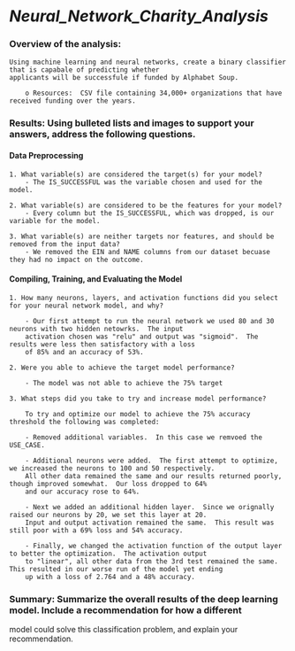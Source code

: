 # *Neural_Network_Charity_Analysis*

### Overview of the analysis:

    Using machine learning and neural networks, create a binary classifier that is capabale of predicting whether
    applicants will be successfule if funded by Alphabet Soup.
    
        o Resources:  CSV file containing 34,000+ organizations that have received funding over the years.

### Results: Using bulleted lists and images to support your answers, address the following questions.

#### Data Preprocessing

    1. What variable(s) are considered the target(s) for your model?
        - The IS_SUCCESSFUL was the variable chosen and used for the model.
    
    2. What variable(s) are considered to be the features for your model?
        - Every column but the IS_SUCCESSFUL, which was dropped, is our variable for the model. 
    
    3. What variable(s) are neither targets nor features, and should be removed from the input data?
        - We removed the EIN and NAME columns from our dataset becuase they had no impact on the outcome.

#### Compiling, Training, and Evaluating the Model

    1. How many neurons, layers, and activation functions did you select for your neural network model, and why?
        
        - Our first attempt to run the neural network we used 80 and 30 neurons with two hidden netowrks.  The input
        activation chosen was "relu" and output was "sigmoid".  The results were less then satisfactory with a loss
        of 85% and an accuracy of 53%.
        
    2. Were you able to achieve the target model performance?
            
        - The model was not able to achieve the 75% target
    
    3. What steps did you take to try and increase model performance?
    
        To try and optimize our model to achieve the 75% accuracy threshold the following was completed:
        
        - Removed additional variables.  In this case we remvoed the USE_CASE.

        - Additional neurons were added.  The first attempt to optimize, we increased the neurons to 100 and 50 respectively.
        All other data remained the same and our results returned poorly, though improved somewhat.  Our loss dropped to 64%
        and our accuracy rose to 64%.
            
        - Next we added an additional hidden layer.  Since we orignally raised our neurons by 20, we set this layer at 20.  
        Input and output activation remained the same.  This result was still poor with a 69% loss and 54% accuracy.
            
        - Finally, we changed the activation function of the output layer to better the optimization.  The activation output 
        to "linear", all other data from the 3rd test remained the same.  This resulted in our worse run of the model yet ending
        up with a loss of 2.764 and a 48% accuracy.
    


### Summary: Summarize the overall results of the deep learning model. Include a recommendation for how a different
model could solve this classification problem, and explain your recommendation.
